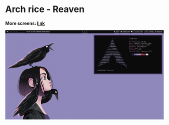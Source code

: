 # Arch rice - Reaven
**More screens: [link](https://imgur.com/a/wSH2B0o)**

![scrot](https://github.com/Alblubertarian/Dotfiles_Reaven/blob/master/Raven_Screen2.png)

